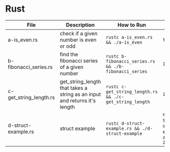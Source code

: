 # Rust

| File           | Description                            | How to Run                         | Example Output |
|----------------|----------------------------------------|-------------------------------------|----------------|
| a-is_even.rs   | check if a given number is even or odd | `rustc a-is_even.rs && ./a-is_even` | `true`         |
| b-fibonacci_series.rs | find the fibonacci series of a given number | `rustc b-fibonacci_series.rs && ./b-fibonacci_series` | `144`         |
| c-get_string_length.rs | get_string_length that takes a string as an input and returns it's length | `rustc c-get_string_length.rs && ./c-get_string_length` | `12`         |
| d-struct-example.rs | struct example | `rustc d-struct-example.rs && ./d-struct-example` | `name of the user: Samblackspy`, `email of the user: example@gmail.com`, `age of the user: 21` |